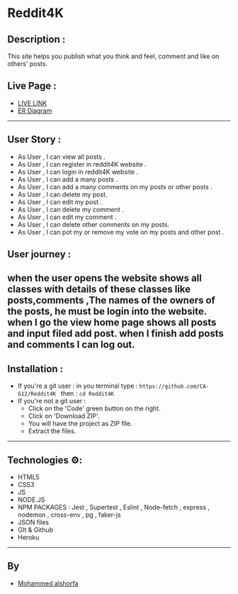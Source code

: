 # Reddit4K
## Description :
This site helps you publish what you think and feel, comment and like on others' posts.
## Live Page :
- [LIVE LINK](https://readit4k.herokuapp.com/)
- [ER Diagram](https://drawsql.app/teams/alone-18/diagrams/reddit4k)
---

## User Story :
- As User , I can view all posts .
- As User , I can register in reddit4K website .
- As User , I can login in reddit4K website .  
- As User , I can add a many posts  .
- As User , I can add a many comments on my posts or other posts .
- As User , I can delete my post.
- As User , I can edit my post  . 
- As User , I can delete my comment  . 
- As User , I can edit my comment  . 
- As User , I can delete other comments on my posts. 
- As User , I can pot my or remove my vote on my posts and other post . 

## User journey :
when the user opens the website shows all classes with details of these classes like posts,comments ,The names of the owners of the posts, he must be login into the website. when I go the view home page shows all posts and input  filed add post.
when I finish add posts and comments  I can log out. 
---

## Installation :
- If you're a git user :
    in you terminal type : `https://github.com/CA-G12/Reddit4K `
    then : `cd Reddit4K`
- If you're not a git user :
  - Click on the 'Code' green button on the right.
  - Click on 'Download ZIP'.
  - You will have the project as ZIP file.
  - Extract the files.

---

## Technologies ⚙:
- HTML5
- CSS3
- JS
- NODE.JS
- NPM PACKAGES : Jest , Supertest , Eslint , Node-fetch , express , nodemon , cross-env , pg , faker-js
- JSON files
- GIt & Github
- Heroku

--- 
## By
- [Mohammed alshorfa](https://github.com/mohmmed23)
